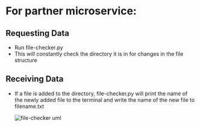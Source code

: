 # For partner microservice:
## Requesting Data
- Run file-checker.py
- This will constantly check the directory it is in for changes in the file structure
## Receiving Data
- If a file is added to the directory, file-checker.py will print the name of the newly added file to the terminal and write the name of the new file to filename.txt
  
  ![file-checker uml](https://github.com/planntt/CS361/assets/70459882/8e811cfd-0265-42de-9fff-2b58e56a6778)
